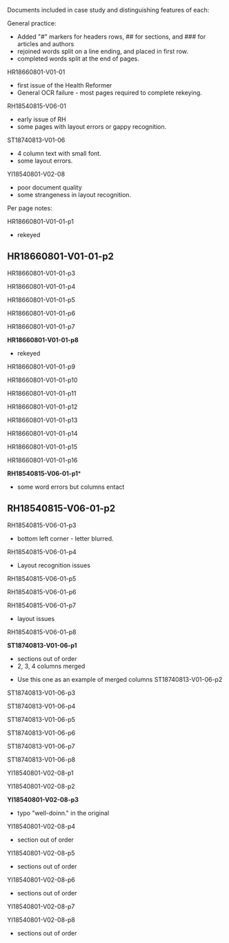 Documents included in case study and distinguishing features of each:

General practice:

- Added "#" markers for headers rows, ## for sections, and ### for articles and authors
- rejoined words split on a line ending, and placed in first row. 
- completed words split at the end of pages.

HR18660801-V01-01
- first issue of the Health Reformer
- General OCR failure - most pages required to complete rekeying.

RH18540815-V06-01
- early issue of RH
- some pages with layout errors or gappy recognition.

ST18740813-V01-06
- 4 column text with small font. 
- some layout errors.

YI18540801-V02-08
- poor document quality 
- some strangeness in layout recognition.


Per page notes:

HR18660801-V01-01-p1
- rekeyed

HR18660801-V01-01-p2
- 

HR18660801-V01-01-p3

HR18660801-V01-01-p4

HR18660801-V01-01-p5

HR18660801-V01-01-p6

HR18660801-V01-01-p7

**HR18660801-V01-01-p8**
- rekeyed


HR18660801-V01-01-p9

HR18660801-V01-01-p10

HR18660801-V01-01-p11

HR18660801-V01-01-p12

HR18660801-V01-01-p13

HR18660801-V01-01-p14

HR18660801-V01-01-p15

HR18660801-V01-01-p16


**RH18540815-V06-01-p1***
- some word errors but columns entact

RH18540815-V06-01-p2
- 

RH18540815-V06-01-p3
- bottom left corner - letter blurred.

RH18540815-V06-01-p4
- Layout recognition issues

RH18540815-V06-01-p5

RH18540815-V06-01-p6

RH18540815-V06-01-p7
- layout issues

RH18540815-V06-01-p8


**ST18740813-V01-06-p1**
- sections out of order
- 2,  3, 4  columns merged

* Use this one as an example of merged columns 
ST18740813-V01-06-p2

ST18740813-V01-06-p3

ST18740813-V01-06-p4

ST18740813-V01-06-p5

ST18740813-V01-06-p6

ST18740813-V01-06-p7

ST18740813-V01-06-p8


YI18540801-V02-08-p1

YI18540801-V02-08-p2

**YI18540801-V02-08-p3**
- typo "well-doinn." in the original

YI18540801-V02-08-p4
- section out of order


YI18540801-V02-08-p5
- sections out of order


YI18540801-V02-08-p6

- sections out of order

YI18540801-V02-08-p7

YI18540801-V02-08-p8
- sections out of order


